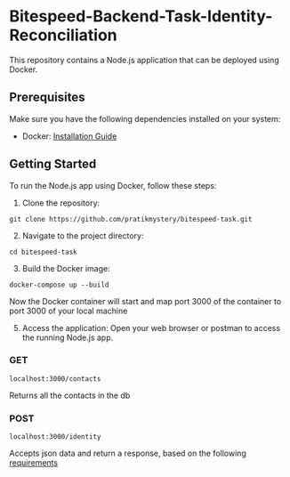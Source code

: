 # Bitespeed-Backend-Task-Identity-Reconciliation
This repository contains a Node.js application that can be deployed using Docker.

## Prerequisites

Make sure you have the following dependencies installed on your system:

- Docker: [Installation Guide](https://docs.docker.com/get-docker/)

## Getting Started

To run the Node.js app using Docker, follow these steps:

1. Clone the repository:

`git clone https://github.com/pratikmystery/bitespeed-task.git`

2. Navigate to the project directory:

`cd bitespeed-task`

3. Build the Docker image:

`docker-compose up --build`

Now the Docker container will start and map port 3000 of the container to port 3000 of your local machine

5. Access the application:
Open your web browser or postman to access the running Node.js app.

### GET

`localhost:3000/contacts` 

Returns all the contacts in the db

### POST

`localhost:3000/identity`

Accepts json data and return a response, based on the following [requirements](https://bitespeed.notion.site/Bitespeed-Backend-Task-Identity-Reconciliation-53392ab01fe149fab989422300423199) 
